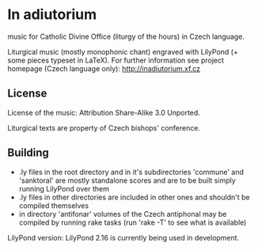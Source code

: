 # In adiutorium #

music for Catholic Divine Office (liturgy of the hours) in Czech language.

Liturgical music (mostly monophonic chant) engraved with LilyPond 
(+ some pieces typeset in LaTeX).
For further information see project homepage (Czech language only):
http://inadiutorium.xf.cz

## License ##

License of the music: Attribution Share-Alike 3.0 Unported.

Liturgical texts are property of Czech bishops' conference.

## Building ##

* .ly files in the root directory and in it's subdirectories 'commune' 
and 'sanktoral' are mostly standalone scores and are to be built simply 
running LilyPond over them
* .ly files in other directories are included in other ones and shouldn't be compiled themselves
* in directory 'antifonar' volumes of the Czech antiphonal may be compiled by running rake tasks (run 'rake -T' to see what is available)

LilyPond version: LilyPond 2.16 is currently being used in development.
